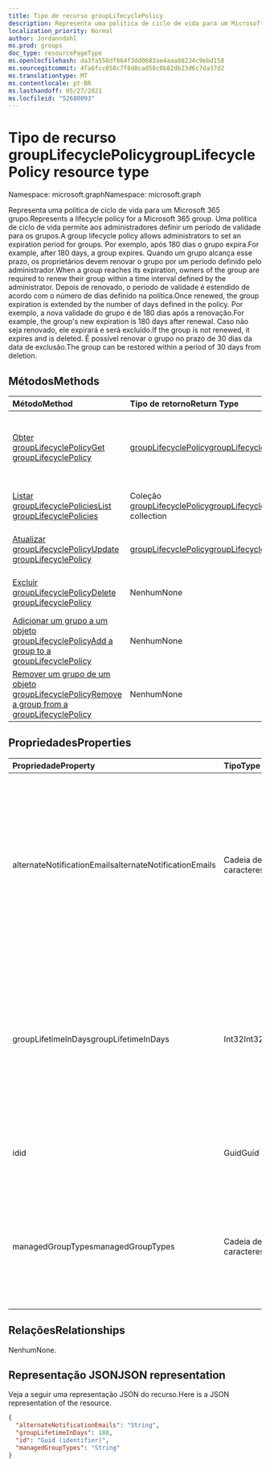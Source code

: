 ```yaml
---
title: Tipo de recurso groupLifecyclePolicy
description: Representa uma política de ciclo de vida para um Microsoft 365 grupo.
localization_priority: Normal
author: Jordanndahl
ms.prod: groups
doc_type: resourcePageType
ms.openlocfilehash: da3fa558df864f3dd0683ae4aaa08234c9ebd158
ms.sourcegitcommit: 4fa6fcc058c7f8d8cad58c0b82db23d6c7da37d2
ms.translationtype: MT
ms.contentlocale: pt-BR
ms.lasthandoff: 05/27/2021
ms.locfileid: "52680093"
---
```

# <a name="grouplifecyclepolicy-resource-type"></a><span data-ttu-id="ab58a-103">Tipo de recurso groupLifecyclePolicy</span><span class="sxs-lookup"><span data-stu-id="ab58a-103">groupLifecyclePolicy resource type</span></span>

<span data-ttu-id="ab58a-104">Namespace: microsoft.graph</span><span class="sxs-lookup"><span data-stu-id="ab58a-104">Namespace: microsoft.graph</span></span>

<span data-ttu-id="ab58a-105">Representa uma política de ciclo de vida para um Microsoft 365 grupo.</span><span class="sxs-lookup"><span data-stu-id="ab58a-105">Represents a lifecycle policy for a Microsoft 365 group.</span></span> <span data-ttu-id="ab58a-106">Uma política de ciclo de vida permite aos administradores definir um período de validade para os grupos.</span><span class="sxs-lookup"><span data-stu-id="ab58a-106">A group lifecycle policy allows administrators to set an expiration period for groups.</span></span> <span data-ttu-id="ab58a-107">Por exemplo, após 180 dias o grupo expira.</span><span class="sxs-lookup"><span data-stu-id="ab58a-107">For example, after 180 days, a group expires.</span></span> <span data-ttu-id="ab58a-108">Quando um grupo alcança esse prazo, os proprietários devem renovar o grupo por um período definido pelo administrador.</span><span class="sxs-lookup"><span data-stu-id="ab58a-108">When a group reaches its expiration, owners of the group are required to renew their group within a time interval defined by the administrator.</span></span> <span data-ttu-id="ab58a-109">Depois de renovado, o período de validade é estendido de acordo com o número de dias definido na política.</span><span class="sxs-lookup"><span data-stu-id="ab58a-109">Once renewed, the group expiration is extended by the number of days defined in the policy.</span></span> <span data-ttu-id="ab58a-110">Por exemplo, a nova validade do grupo é de 180 dias após a renovação.</span><span class="sxs-lookup"><span data-stu-id="ab58a-110">For example, the group's new expiration is 180 days after renewal.</span></span> <span data-ttu-id="ab58a-111">Caso não seja renovado, ele expirará e será excluído.</span><span class="sxs-lookup"><span data-stu-id="ab58a-111">If the group is not renewed, it expires and is deleted.</span></span> <span data-ttu-id="ab58a-112">É possível renovar o grupo no prazo de 30 dias da data de exclusão.</span><span class="sxs-lookup"><span data-stu-id="ab58a-112">The group can be restored within a period of 30 days from deletion.</span></span>

## <a name="methods"></a><span data-ttu-id="ab58a-113">Métodos</span><span class="sxs-lookup"><span data-stu-id="ab58a-113">Methods</span></span>

| <span data-ttu-id="ab58a-114">Método</span><span class="sxs-lookup"><span data-stu-id="ab58a-114">Method</span></span> | <span data-ttu-id="ab58a-115">Tipo de retorno</span><span class="sxs-lookup"><span data-stu-id="ab58a-115">Return Type</span></span> | <span data-ttu-id="ab58a-116">Descrição</span><span class="sxs-lookup"><span data-stu-id="ab58a-116">Description</span></span> |
|:---------------|:--------|:----------|
|[<span data-ttu-id="ab58a-117">Obter groupLifecyclePolicy</span><span class="sxs-lookup"><span data-stu-id="ab58a-117">Get groupLifecyclePolicy</span></span>](../api/grouplifecyclepolicy-get.md) | [<span data-ttu-id="ab58a-118">groupLifecyclePolicy</span><span class="sxs-lookup"><span data-stu-id="ab58a-118">groupLifecyclePolicy</span></span>](grouplifecyclepolicy.md) |<span data-ttu-id="ab58a-119">Leia as propriedades e os relacionamentos de um objeto groupLifecyclePolicy.</span><span class="sxs-lookup"><span data-stu-id="ab58a-119">Read properties and relationships of a groupLifecyclePolicy object.</span></span>|
|[<span data-ttu-id="ab58a-120">Listar groupLifecyclePolicies</span><span class="sxs-lookup"><span data-stu-id="ab58a-120">List groupLifecyclePolicies</span></span>](../api/grouplifecyclepolicy-list.md) | <span data-ttu-id="ab58a-121">Coleção [groupLifecyclePolicy](grouplifecyclepolicy.md)</span><span class="sxs-lookup"><span data-stu-id="ab58a-121">[groupLifecyclePolicy](grouplifecyclepolicy.md) collection</span></span> | <span data-ttu-id="ab58a-122">Listar todos os objetos groupLifecyclePolicies.</span><span class="sxs-lookup"><span data-stu-id="ab58a-122">List all the groupLifecyclePolicies.</span></span> |
|[<span data-ttu-id="ab58a-123">Atualizar groupLifecyclePolicy</span><span class="sxs-lookup"><span data-stu-id="ab58a-123">Update groupLifecyclePolicy</span></span>](../api/grouplifecyclepolicy-update.md) | [<span data-ttu-id="ab58a-124">groupLifecyclePolicy</span><span class="sxs-lookup"><span data-stu-id="ab58a-124">groupLifecyclePolicy</span></span>](grouplifecyclepolicy.md) | <span data-ttu-id="ab58a-125">Atualizar um objeto groupLifecyclePolicy.</span><span class="sxs-lookup"><span data-stu-id="ab58a-125">Update a groupLifecyclePolicy object.</span></span> |
|[<span data-ttu-id="ab58a-126">Excluir groupLifecyclePolicy</span><span class="sxs-lookup"><span data-stu-id="ab58a-126">Delete groupLifecyclePolicy</span></span>](../api/grouplifecyclepolicy-delete.md) | <span data-ttu-id="ab58a-127">Nenhum</span><span class="sxs-lookup"><span data-stu-id="ab58a-127">None</span></span> | <span data-ttu-id="ab58a-128">Excluir um objeto groupLifecyclePolicy.</span><span class="sxs-lookup"><span data-stu-id="ab58a-128">Delete a groupLifecyclePolicy object.</span></span> |
|[<span data-ttu-id="ab58a-129">Adicionar um grupo a um objeto groupLifecyclePolicy</span><span class="sxs-lookup"><span data-stu-id="ab58a-129">Add a group to a groupLifecyclePolicy</span></span>](../api/grouplifecyclepolicy-addgroup.md)|<span data-ttu-id="ab58a-130">Nenhum</span><span class="sxs-lookup"><span data-stu-id="ab58a-130">None</span></span>| <span data-ttu-id="ab58a-131">Adicionar um grupo a uma política de ciclo de vida</span><span class="sxs-lookup"><span data-stu-id="ab58a-131">Add a group to a lifecycle policy</span></span> |
|[<span data-ttu-id="ab58a-132">Remover um grupo de um objeto groupLifecyclePolicy</span><span class="sxs-lookup"><span data-stu-id="ab58a-132">Remove a group from a groupLifecyclePolicy</span></span>](../api/grouplifecyclepolicy-removegroup.md)|<span data-ttu-id="ab58a-133">Nenhum</span><span class="sxs-lookup"><span data-stu-id="ab58a-133">None</span></span>| <span data-ttu-id="ab58a-134">Remover um grupo de uma política de ciclo de vida.</span><span class="sxs-lookup"><span data-stu-id="ab58a-134">Remove a group to a lifecycle policy.</span></span> |

## <a name="properties"></a><span data-ttu-id="ab58a-135">Propriedades</span><span class="sxs-lookup"><span data-stu-id="ab58a-135">Properties</span></span>

| <span data-ttu-id="ab58a-136">Propriedade</span><span class="sxs-lookup"><span data-stu-id="ab58a-136">Property</span></span> | <span data-ttu-id="ab58a-137">Tipo</span><span class="sxs-lookup"><span data-stu-id="ab58a-137">Type</span></span> | <span data-ttu-id="ab58a-138">Descrição</span><span class="sxs-lookup"><span data-stu-id="ab58a-138">Description</span></span> |
|:---------------|:--------|:----------|
|<span data-ttu-id="ab58a-139">alternateNotificationEmails</span><span class="sxs-lookup"><span data-stu-id="ab58a-139">alternateNotificationEmails</span></span>|<span data-ttu-id="ab58a-140">Cadeia de caracteres</span><span class="sxs-lookup"><span data-stu-id="ab58a-140">String</span></span>| <span data-ttu-id="ab58a-141">Lista de endereços de email para o envio de notificações para grupos sem proprietários.</span><span class="sxs-lookup"><span data-stu-id="ab58a-141">List of email address to send notifications for groups without owners.</span></span> <span data-ttu-id="ab58a-142">É possível definir vários endereços de email separando-os com ponto-e-vírgula.</span><span class="sxs-lookup"><span data-stu-id="ab58a-142">Multiple email address can be defined by separating email address with a semicolon.</span></span> |
|<span data-ttu-id="ab58a-143">groupLifetimeInDays</span><span class="sxs-lookup"><span data-stu-id="ab58a-143">groupLifetimeInDays</span></span>|<span data-ttu-id="ab58a-144">Int32</span><span class="sxs-lookup"><span data-stu-id="ab58a-144">Int32</span></span>| <span data-ttu-id="ab58a-145">Número de dias antes que um grupo expire e precise ser renovado.</span><span class="sxs-lookup"><span data-stu-id="ab58a-145">Number of days before a group expires and needs to be renewed.</span></span> <span data-ttu-id="ab58a-146">Após renová-lo, o período de validade é estendido de acordo com o número de dias definido.</span><span class="sxs-lookup"><span data-stu-id="ab58a-146">Once renewed, the group expiration is extended by the number of days defined.</span></span> |
|<span data-ttu-id="ab58a-147">id</span><span class="sxs-lookup"><span data-stu-id="ab58a-147">id</span></span>|<span data-ttu-id="ab58a-148">Guid</span><span class="sxs-lookup"><span data-stu-id="ab58a-148">Guid</span></span>| <span data-ttu-id="ab58a-149">Um identificador exclusivo de uma política.</span><span class="sxs-lookup"><span data-stu-id="ab58a-149">A unique identifier for a policy.</span></span> <span data-ttu-id="ab58a-150">Somente leitura.</span><span class="sxs-lookup"><span data-stu-id="ab58a-150">Read-only.</span></span>|
|<span data-ttu-id="ab58a-151">managedGroupTypes</span><span class="sxs-lookup"><span data-stu-id="ab58a-151">managedGroupTypes</span></span>|<span data-ttu-id="ab58a-152">Cadeia de caracteres</span><span class="sxs-lookup"><span data-stu-id="ab58a-152">String</span></span>| <span data-ttu-id="ab58a-153">O tipo de grupo ao qual se aplica a política de expiração.</span><span class="sxs-lookup"><span data-stu-id="ab58a-153">The group type for which the expiration policy applies.</span></span> <span data-ttu-id="ab58a-154">Os valores possíveis são **All**, **Selected** ou **None**.</span><span class="sxs-lookup"><span data-stu-id="ab58a-154">Possible values are **All**, **Selected** or **None**.</span></span> |

## <a name="relationships"></a><span data-ttu-id="ab58a-155">Relações</span><span class="sxs-lookup"><span data-stu-id="ab58a-155">Relationships</span></span>

<span data-ttu-id="ab58a-156">Nenhum</span><span class="sxs-lookup"><span data-stu-id="ab58a-156">None.</span></span>

## <a name="json-representation"></a><span data-ttu-id="ab58a-157">Representação JSON</span><span class="sxs-lookup"><span data-stu-id="ab58a-157">JSON representation</span></span>

<span data-ttu-id="ab58a-158">Veja a seguir uma representação JSON do recurso.</span><span class="sxs-lookup"><span data-stu-id="ab58a-158">Here is a JSON representation of the resource.</span></span>

<!--{
  "blockType": "resource",
  "optionalProperties": [],
  "keyProperty": "id",
  "baseType": "microsoft.graph.entity",
  "@odata.type": "microsoft.graph.groupLifecyclePolicy"
}-->

```json
{
  "alternateNotificationEmails": "String",
  "groupLifetimeInDays": 180,
  "id": "Guid (identifier)",
  "managedGroupTypes": "String"
}

```

<!-- uuid: 8fcb5dbc-d5aa-4681-8e31-b001d5168d79
2015-10-25 14:57:30 UTC -->
<!-- {
  "type": "#page.annotation",
  "description": "groupLifecyclePolicy resource",
  "keywords": "",
  "section": "documentation",
  "tocPath": ""
}-->

